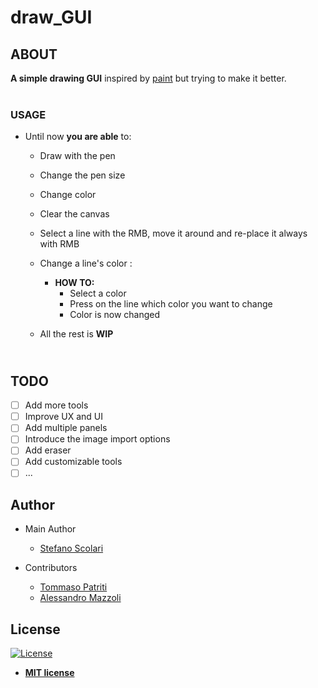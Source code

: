 # draw_GUI <br/>
## ABOUT
**A simple drawing GUI** inspired by [paint](https://it.wikipedia.org/wiki/Paint) but trying to make it better.<br/><br/> 

### USAGE

* Until now **you are able** to:
    * Draw with the pen
    * Change the pen size
    * Change color
    * Clear the canvas
    * Select a line with the RMB, move it around and re-place it always with RMB
    * Change a line's color :
        * **HOW TO:**
            * Select a color
            * Press on the line which color you want to change
            * Color is now changed
        
    * All the rest is **WIP**<br/>
    
## <br/>TODO
- [ ] Add more tools
- [ ] Improve UX and UI
- [ ] Add multiple panels
- [ ] Introduce the image import options
- [ ] Add eraser
- [ ] Add customizable tools
- [ ] ...

## Author
* Main Author
   * [Stefano Scolari](https://www.linkedin.com/in/stefano-scolari-7a9440170/)<br/>

* Contributors<br/>
   * [Tommaso Patriti](https://github.com/Ro0t-set)<br/>
   * [Alessandro Mazzoli](https://github.com/alemazzo)

## License

[![License](http://img.shields.io/:license-mit-blue.svg?style=flat-square)](http://badges.mit-license.org)

- **[MIT license](http://opensource.org/licenses/mit-license.php)**

<br/><br/> 
